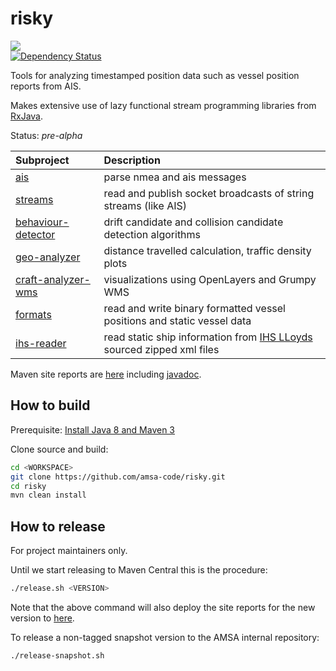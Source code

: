 risky
=====
<a href="https://travis-ci.org/amsa-code/risky"><img src="https://travis-ci.org/amsa-code/risky.svg"/></a><br/>
[![Dependency Status](https://gemnasium.com/com.github.davidmoten/risky.svg)](https://gemnasium.com/com.github.davidmoten/risky)

Tools for analyzing timestamped position data such as vessel position reports from AIS.

Makes extensive use of lazy functional stream programming libraries from [RxJava](https://github.com/reactivex/RxJava).

Status: *pre-alpha*

| Subproject         | Description |
|:-------------------|:------------|
| [ais](ais) | parse nmea and ais messages
| [streams](streams) | read and publish socket broadcasts of string streams (like AIS)
| [behaviour-detector](behaviour-detector) | drift candidate and collision candidate detection algorithms
| [geo-analyzer](geo-analyzer) | distance travelled calculation, traffic density plots
| [craft-analyzer-wms](craft-analyzer-wms) | visualizations using OpenLayers and Grumpy WMS
| [formats](formats) | read and write binary formatted vessel positions and static vessel data
| [ihs-reader](ihs-reader) | read static ship information from [IHS LLoyds](http://www.shipfinder.org/) sourced zipped xml files

Maven site reports are [here](http://amsa-code.github.io/risky/index.html) including [javadoc](http://amsa-code.github.io/risky/apidocs/index.html).

How to build
----------------
Prerequisite: [Install Java 8 and Maven 3](https://github.com/amsa-code/risky/wiki/Install-Java-and-Maven)

Clone source and build:
```bash
cd <WORKSPACE>
git clone https://github.com/amsa-code/risky.git
cd risky
mvn clean install
```

How to release
---------------
For project maintainers only.

Until we start releasing to Maven Central this is the procedure:

```bash
./release.sh <VERSION>
```

Note that the above command will also deploy the site reports for the new version to [here](http://amsa-code.github.io/risky/index.html).

To release a non-tagged snapshot version to the AMSA internal repository:

```bash
./release-snapshot.sh
```
